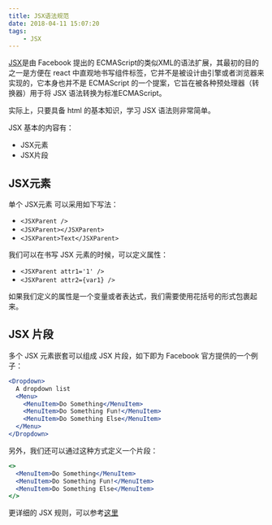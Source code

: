 ```yaml
---
title: JSX语法规范
date: 2018-04-11 15:07:20
tags:
    - JSX
---
```


[JSX](https://facebook.github.io/jsx/)是由 Facebook 提出的 ECMAScript的类似XML的语法扩展，其最初的目的之一是方便在 react 中直观地书写组件标签，它并不是被设计由引擎或者浏览器来实现的，它本身也并不是 ECMAScript 的一个提案，它旨在被各种预处理器（转换器）用于将 JSX 语法转换为标准ECMAScript。

实际上，只要具备 html 的基本知识，学习 JSX 语法则非常简单。

JSX 基本的内容有：

* JSX元素
* JSX片段

## JSX元素

单个 JSX元素 可以采用如下写法：

* `<JSXParent />`
* `<JSXParent></JSXParent>`
* `<JSXParent>Text</JSXParent>`

我们可以在书写 JSX 元素的时候，可以定义属性：

* `<JSXParent attr1='1' />`
* `<JSXParent attr2={var1} />`

如果我们定义的属性是一个变量或者表达式，我们需要使用花括号的形式包裹起来。

## JSX 片段

多个 JSX 元素嵌套可以组成 JSX 片段，如下即为 Facebook 官方提供的一个例子：

```jsx harmony
<Dropdown>
  A dropdown list
  <Menu>
    <MenuItem>Do Something</MenuItem>
    <MenuItem>Do Something Fun!</MenuItem>
    <MenuItem>Do Something Else</MenuItem>
  </Menu>
</Dropdown>
```

另外，我们还可以通过这种方式定义一个片段：

```jsx harmony
<>
  <MenuItem>Do Something</MenuItem>
  <MenuItem>Do Something Fun!</MenuItem>
  <MenuItem>Do Something Else</MenuItem>
</>
```

更详细的 JSX 规则，可以参考[这里](https://facebook.github.io/jsx/)